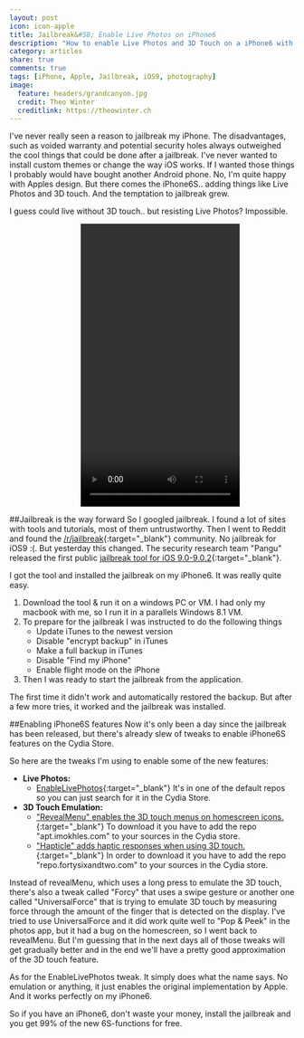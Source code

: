 ```yaml
---
layout: post
icon: icon-apple
title: Jailbreak&#58; Enable Live Photos on iPhone6
description: "How to enable Live Photos and 3D Touch on a iPhone6 with Cydia and the Pangu Jailbreak for iOS9.0-9.0.2."
category: articles
share: true
comments: true
tags: [iPhone, Apple, Jailbreak, iOS9, photography]
image:
  feature: headers/grandcanyon.jpg
  credit: Theo Winter
  creditlink: https://theowinter.ch
---
```


I've never really seen a reason to jailbreak my iPhone. The disadvantages, such as voided warranty and potential security holes 
always outweighed the cool things that could be done after a jailbreak. I've never wanted to install custom themes or change the
way iOS works. If I wanted those things I probably would have bought another Android phone. No, I'm quite happy with Apples design. 
But there comes the iPhone6S.. adding things like Live Photos and 3D touch. And the temptation to jailbreak grew. 

I guess could live without 3D touch.. but resisting Live Photos? Impossible.

<div style="width: 50%; margin: 0 auto;">
    <video width="281" height="500" autoplay loop controls>
      <source src="{{ site.url }}/videos/iOS9_LivePhoto_on_iPhone6.mp4" type="video/mp4">
      <object id="flowplayer" name="flowplayer" width="654" height="422" data="{{ site.url }}/assets/flash/flowplayer-3.2.5.swf" 
                type="application/x-shockwave-flash">
          <param name="movie" value="{{ site.url }}/assets/flash/flowplayer-3.2.5.swf" />
          <param name="allowfullscreen" value="true" />
          <param name="flashvars" 
        value='config={"clip":"{{ site.url }}/videos/iOS9_LivePhoto_on_iPhone6.mp4"}' />
       </object>
    </video>
</div>

##Jailbreak is the way forward
So I googled jailbreak. I found a lot of sites with tools and tutorials, most of them untrustworthy. Then I went to Reddit and found the
[/r/jailbreak](http://reddit.com/r/jailbreak){:target="_blank"} community. No jailbreak for iOS9 :(.
But yesterday this changed. The security research team "Pangu" released the first public [jailbreak tool for iOS 9.0-9.0.2](http://en.pangu.io/){:target="_blank"}.

I got the tool and installed the jailbreak on my iPhone6. It was really quite easy.

1. Download the tool & run it on a windows PC or VM. I had only my macbook with me, so I run it in a parallels Windows 8.1 VM.
2. To prepare for the jailbreak I was instructed to do the following things
    + Update iTunes to the newest version
    + Disable "encrypt backup" in iTunes
    + Make a full backup in iTunes
    + Disable "Find my iPhone"
    + Enable flight mode on the iPhone
3. Then I was ready to start the jailbreak from the application.

The first time it didn't work and automatically restored the backup. But after a few more tries, it worked and the jailbreak was installed.

##Enabling iPhone6S features
Now it's only been a day since the jailbreak has been released, but there's already slew of tweaks to enable iPhone6S features on the Cydia Store.

So here are the tweaks I'm using to enable some of the new features:

+ **Live Photos:**
  + [EnableLivePhotos](http://moreinfo.thebigboss.org/moreinfo/depiction.php?file=enablelivephotosDp){:target="_blank"} It's in one of the default repos so you can just search for it in the Cydia Store.
+ **3D Touch Emulation:**
  + ["RevealMenu" enables the 3D touch menus on homescreen icons.](https://www.reddit.com/r/jailbreak/comments/3orj8p/release_revealmenu_3dtouch_for_old_devices_in_my/){:target="_blank"} To download it you have to add the repo "apt.imokhles.com" to your sources in the Cydia store.
  + ["Hapticle" adds haptic responses when using 3D touch.](https://www.reddit.com/r/jailbreak/comments/3ost7u/release_hapticle_adds_haptic_response_to_various/){:target="_blank"} In order to download it you have to add the repo "repo.fortysixandtwo.com" to your sources in the Cydia store.
  
Instead of revealMenu, which uses a long press to emulate the 3D touch, there's also a tweak called "Forcy" that uses a swipe gesture or another one called "UniversalForce" that is 
trying to emulate 3D touch by measuring force through the amount of the finger that is detected on the display. I've tried to use UniversalForce and it did work quite well to 
"Pop & Peek" in the photos app, but it had a bug on the homescreen, so I went back to revealMenu. But I'm guessing that in the next days all of those tweaks will get gradually better 
and in the end we'll have a pretty good approximation of the 3D touch feature.

As for the EnableLivePhotos tweak. It simply does what the name says. No emulation or anything, it just enables the original implementation by Apple. And it works perfectly on my
iPhone6.

So if you have an iPhone6, don't waste your money, install the jailbreak and you get 99% of the new 6S-functions for free.